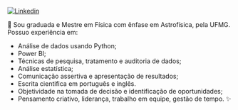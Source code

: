 [![Linkedin](https://img.shields.io/badge/LinkedIn-0077B5?style=for-the-badge&logo=linkedin&logoColor=white)](https://www.linkedin.com/in/marcia-cristina-de-freitas/)

🔭 Sou graduada e Mestre em Física com ênfase em Astrofísica, pela UFMG. 
Possuo experiência em: 
- Análise de dados usando Python;
- Power BI;
- Técnicas de pesquisa, tratamento e auditoria de dados; 
- Análise estatística;
- Comunicação assertiva e apresentação de resultados;
- Escrita cientifica em português e inglês.
- Objetividade na tomada de decisão e identificação de oportunidades;
- Pensamento criativo, liderança, trabalho em equipe, gestão de tempo.
 ✨ 
